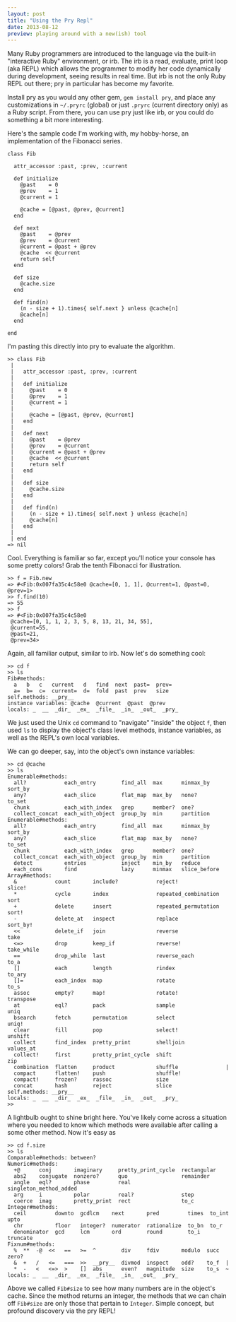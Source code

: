 ```yaml
---
layout: post
title: "Using the Pry Repl"
date: 2013-08-12
preview: playing around with a new(ish) tool
---
```


Many Ruby programmers are introduced to the language via the built-in "interactive Ruby" environment, or irb. The irb is a read, evaluate, print loop (aka REPL) which allows the programmer to modify her code dynamically during development, seeing results in real time. But irb is not the only Ruby REPL out there; pry in particular has become my favorite.

Install pry as you would any other gem, <code>gem install pry</code>, and place any customizations in <code>~/.pryrc</code> (global) or just <code>.pryrc</code> (current directory only) as a Ruby script. From there, you can use pry just like irb, or you could do something a bit more interesting.

Here's the sample code I'm working with, my hobby-horse, an implementation of the Fibonacci series.

    class Fib

      attr_accessor :past, :prev, :current

      def initialize
        @past    = 0
        @prev    = 1
        @current = 1

        @cache = [@past, @prev, @current]
      end

      def next
        @past    = @prev
        @prev    = @current
        @current = @past + @prev
        @cache  << @current
        return self
      end

      def size
        @cache.size
      end

      def find(n)
        (n - size + 1).times{ self.next } unless @cache[n]
        @cache[n]
      end

    end

I'm pasting this directly into pry to evaluate the algorithm.

    >> class Fib
     |
     |   attr_accessor :past, :prev, :current
     |
     |   def initialize
     |     @past    = 0
     |     @prev    = 1
     |     @current = 1
     |
     |     @cache = [@past, @prev, @current]
     |   end
     |
     |   def next
     |     @past    = @prev
     |     @prev    = @current
     |     @current = @past + @prev
     |     @cache  << @current
     |     return self
     |   end
     |
     |   def size
     |     @cache.size
     |   end
     |
     |   def find(n)
     |     (n - size + 1).times{ self.next } unless @cache[n]
     |     @cache[n]
     |   end
     |
     | end
    => nil

Cool. Everything is familiar so far, except you'll notice your console has some pretty colors! Grab the tenth Fibonacci for illustration.

    >> f = Fib.new
    => #<Fib:0x007fa35c4c58e0 @cache=[0, 1, 1], @current=1, @past=0, @prev=1>
    >> f.find(10)
    => 55
    >> f
    => #<Fib:0x007fa35c4c58e0
     @cache=[0, 1, 1, 2, 3, 5, 8, 13, 21, 34, 55],
     @current=55,
     @past=21,
     @prev=34>

Again, all familiar output, similar to irb. Now let's do something cool:

    >> cd f
    >> ls
    Fib#methods:
      a   b   c   current   d   find  next  past=  prev=
      a=  b=  c=  current=  d=  fold  past  prev   size
    self.methods: __pry__
    instance variables: @cache  @current  @past  @prev
    locals: _  __  _dir_  _ex_  _file_  _in_  _out_  _pry_

We just used the Unix <code>cd</code> command to "navigate" "inside" the object <code>f</code>, then used <code>ls</code> to display the object's class level methods, instance variables, as well as the REPL's own local variables.

We can go deeper, say, into the object's own instance variables:

    >> cd @cache
    >> ls
    Enumerable#methods:
      all?            each_entry        find_all  max      minmax_by     sort_by
      any?            each_slice        flat_map  max_by   none?         to_set
      chunk           each_with_index   grep      member?  one?
      collect_concat  each_with_object  group_by  min      partition
    Enumerable#methods:
      all?            each_entry        find_all  max      minmax_by     sort_by
      any?            each_slice        flat_map  max_by   none?         to_set
      chunk           each_with_index   grep      member?  one?
      collect_concat  each_with_object  group_by  min      partition
      detect          entries           inject    min_by   reduce
      each_cons       find              lazy      minmax   slice_before
    Array#methods:
      &            count       include?            reject!               slice!
      *            cycle       index               repeated_combination  sort
      +            delete      insert              repeated_permutation  sort!
      -            delete_at   inspect             replace               sort_by!
      <<           delete_if   join                reverse               take
      <=>          drop        keep_if             reverse!              take_while
      ==           drop_while  last                reverse_each          to_a
      []           each        length              rindex                to_ary
      []=          each_index  map                 rotate                to_s
      assoc        empty?      map!                rotate!               transpose
      at           eql?        pack                sample                uniq
      bsearch      fetch       permutation         select                uniq!
      clear        fill        pop                 select!               unshift
      collect      find_index  pretty_print        shelljoin             values_at
      collect!     first       pretty_print_cycle  shift                 zip
      combination  flatten     product             shuffle               |
      compact      flatten!    push                shuffle!
      compact!     frozen?     rassoc              size
      concat       hash        reject              slice
    self.methods: __pry__
    locals: _  __  _dir_  _ex_  _file_  _in_  _out_  _pry_
    >>

A lightbulb ought to shine bright here. You've likely come across a situation where you needed to know which methods were available after calling a some other method. Now it's easy as

    >> cd f.size
    >> ls
    Comparable#methods: between?
    Numeric#methods:
      +@      conj       imaginary     pretty_print_cycle  rectangular
      abs2    conjugate  nonzero?      quo                 remainder
      angle   eql?       phase         real                singleton_method_added
      arg     i          polar         real?               step
      coerce  imag       pretty_print  rect                to_c
    Integer#methods:
      ceil         downto  gcdlcm    next       pred         times  to_int    upto
      chr          floor   integer?  numerator  rationalize  to_bn  to_r
      denominator  gcd     lcm       ord        round        to_i   truncate
    Fixnum#methods:
      %  **  -@  <<   ==   >=  ^        div     fdiv       modulo  succ  zero?
      &  +   /   <=   ===  >>  __pry__  divmod  inspect    odd?    to_f  |
      *  -   <   <=>  >    []  abs      even?   magnitude  size    to_s  ~
    locals: _  __  _dir_  _ex_  _file_  _in_  _out_  _pry_

Above we called <code>Fib#size</code> to see how many numbers are in the object's cache. Since the method returns an integer, the methods that we can chain off <code>Fib#size</code> are only those that pertain to <code>Integer</code>. Simple concept, but profound discovery via the pry REPL!
